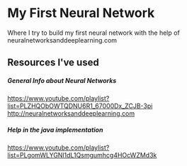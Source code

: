 # My First Neural Network
 Where I try to build my first neural network with the help of neuralnetworksanddeeplearning.com
 
## Resources I've used

##### General Info about Neural Networks
https://www.youtube.com/playlist?list=PLZHQObOWTQDNU6R1_67000Dx_ZCJB-3pi <br>
http://neuralnetworksanddeeplearning.com <br>

##### Help in the java implementation
https://www.youtube.com/playlist?list=PLgomWLYGNl1dL1Qsmgumhcg4HOcWZMd3k <br>
